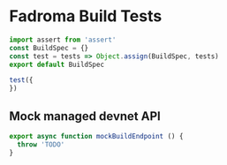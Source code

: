 # Fadroma Build Tests

```typescript
import assert from 'assert'
const BuildSpec = {}
const test = tests => Object.assign(BuildSpec, tests)
export default BuildSpec
```

```typescript
test({
})
```

## Mock managed devnet API

```typescript
export async function mockBuildEndpoint () {
  throw 'TODO'
}
```

